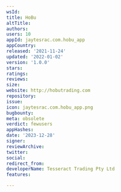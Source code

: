 ```yaml
---
wsId: 
title: HoBu
altTitle: 
authors: 
users: 10
appId: jaytesrac.com.hobu_app
appCountry: 
released: '2021-11-24'
updated: '2022-01-02'
version: '1.0.0'
stars: 
ratings: 
reviews: 
size: 
website: http://hobutrading.com
repository: 
issue: 
icon: jaytesrac.com.hobu_app.png
bugbounty: 
meta: obsolete
verdict: fewusers
appHashes: 
date: '2023-12-28'
signer: 
reviewArchive: 
twitter: 
social: 
redirect_from: 
developerName: Tesseract Trading Pty Ltd
features: 

---
```



